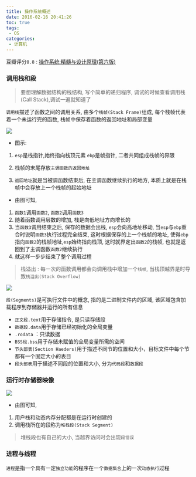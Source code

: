 ```yaml
---
title: 操作系统概述
date: 2016-02-16 20:41:26
toc: true
tags:
 - OS
categories:
 - 计算机
---
```

豆瓣评分`8.8` : [操作系统:精髓与设计原理(第六版)](https://book.douban.com/subject/5064311/) 
<!--more-->

### **调用栈和段**

> 要想理解数据结构的栈结构, 写个简单的递归程序, 调试的时候查看调用栈(Call Stack),调试一遍就知道了

`调用栈`描述了函数之间的调用关系, 由多个`栈帧(Stack Frame)`组成, 每个栈帧代表着一个未运行完的函数, 栈帧中保存着函数的返回地址和局部变量

![](/img/操作系统概述/stack.png)

- 图示:

1. `esp`是栈指针,始终指向栈顶元素 `ebp`是帧指针, 二者共同组成栈帧的界限

2. 栈帧的末尾存放`主调函数的返回地址`

3. `返回地址`就是当被调函数结束后, 在主调函数继续执行的地方, 本质上就是在栈帧中会存放上一个栈帧的起始地址

- 由图可知, 
1. `函数1`调用`函数2`, `函数2`调用`函数3`
2. 随着函数调用层数的增加, 栈是向低地址方向增长的
3. 当`函数3`调用结束之后, 保存的数据会出栈, `esp`会向高地址移动, 当`esp`与`ebp`重合时说明`函数3`执行过程完全结束, 这时根据保存的上一个栈帧的地址, 使得`ebp`指向`函数2`的栈帧地址,`esp`始终指向栈顶, 这时就界定出`函数2`的栈帧, 也就是返回到了主调函数`函数2`继续执行
4. 就这样一步步结束了整个调用过程

> 栈溢出 : 每一次的函数调用都会向调用栈中增加一个`栈帧`, 当栈顶越界是时导致`栈溢出(Stack Overflow)`

![](/img/操作系统概述/segment.jpg)

`段(Segments)`是可执行文件中的概念, 指的是二进制文件内的区域, 该区域包含加载程序到存储器并运行的所有信息
- `正文段.text`用于存储指令, 是只读存储段
- `数据段.data`用于存储已经初始化的全局变量
- `.rodata` ：只读数据
- `BSS段.bss`用于存储未赋值的全局变量所需的空间
- `节头部表(Section Haeders)`用于描述不同节的位置和大小，目标文件中每个节都有一个固定大小的表目
- `段头部表`用于描述不同段的位置和大小, 分为`代码段`和`数据段`

### **运行时存储器映像**

![](/img/操作系统概述/run.png)

- 由图可知,

1. 用户栈和动态内存分配都是在运行时创建的
2. 调用栈所在的段称为`堆栈段(Stack Segment)`

> 堆栈段也有自己的大小, 当越界访问时会出现`段错误`

### **进程与线程**

`进程`是指一个具有一定`独立功能`的程序在一个`数据集合`上的一次`动态执行`过程


